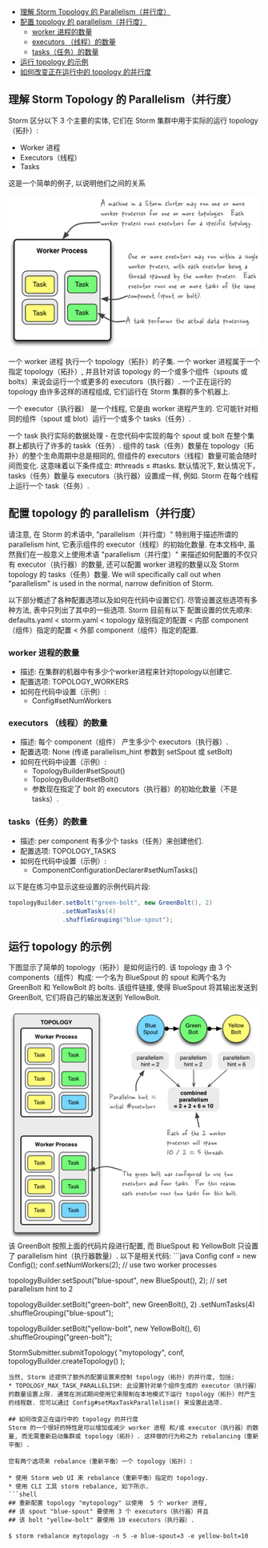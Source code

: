 
<!-- TOC -->

- [理解 Storm Topology 的 Parallelism（并行度）](#理解-storm-topology-的-parallelism并行度)
- [配置 topology 的 parallelism（并行度）](#配置-topology-的-parallelism并行度)
    - [worker 进程的数量](#worker-进程的数量)
    - [executors （线程）的数量](#executors-线程的数量)
    - [tasks（任务）的数量](#tasks任务的数量)
- [运行 topology 的示例](#运行-topology-的示例)
- [如何改变正在运行中的 topology 的并行度](#如何改变正在运行中的-topology-的并行度)

<!-- /TOC -->

## 理解 Storm Topology 的 Parallelism（并行度）
Storm 区分以下 3 个主要的实体, 它们在 Storm 集群中用于实际的运行 topology（拓扑）:

* Worker 进程
* Executors（线程）
* Tasks

这是一个简单的例子, 以说明他们之间的关系
<div align="center"><img src="../../resources/images/storm/relationships-worker-processes-executors-tasks.png"></div>

一个 worker 进程 执行一个 topology（拓扑）的子集. 一个 worker 进程属于一个指定 topology（拓扑）, 并且针对该 topology 的一个或多个组件（spouts 或 bolts）来说会运行一个或更多的 executors（执行器）. 一个正在运行的 topology 由许多这样的进程组成, 它们运行在 Storm 集群的多个机器上.

一个 executor（执行器） 是一个线程, 它是由 worker 进程产生的. 它可能针对相同的组件（spout 或 blot）运行一个或多个 tasks（任务）.

一个 task 执行实际的数据处理 - 在您代码中实现的每个 spout 或 bolt 在整个集群上都执行了许多的 taskk（任务）. 组件的 task（任务）数量在 topology（拓扑）的整个生命周期中总是相同的, 但组件的 executors（线程）数量可能会随时间而变化. 这意味着以下条件成立: #threads ≤ #tasks. 默认情况下, 默认情况下，tasks（任务）数量与 executors（执行器）设置成一样, 例如. Storm 在每个线程上运行一个 task（任务）.

## 配置 topology 的 parallelism（并行度）
请注意, 在 Storm 的术语中, "parallelism（并行度）" 特别用于描述所谓的 parallelism hint, 它表示组件的 executor（线程）的初始化数量. 在本文档中, 虽然我们在一般意义上使用术语 "parallelism（并行度）" 来描述如何配置的不仅只有 executor（执行器）的数量, 还可以配置 worker 进程的数量以及 Storm topology 的 tasks（任务）数量. We will specifically call out when "parallelism" is used in the normal, narrow definition of Storm.

以下部分概述了各种配置选项以及如何在代码中设置它们. 尽管设置这些选项有多种方法, 表中只列出了其中的一些选项. Storm 目前有以下 配置设置的优先顺序: defaults.yaml < storm.yaml < topology 级别指定的配置 < 内部 component（组件）指定的配置 < 外部 component（组件）指定的配置.
### worker 进程的数量
* 描述: 在集群的机器中有多少个worker进程来针对topology以创建它.
* 配置选项: TOPOLOGY_WORKERS
* 如何在代码中设置（示例）:
    * Config#setNumWorkers

### executors （线程）的数量
* 描述: 每个 component（组件） 产生多少个 executors（执行器）.
* 配置选项: None (传递 parallelism_hint 参数到 setSpout 或 setBolt)
* 如何在代码中设置（示例）:
    * TopologyBuilder#setSpout()
    * TopologyBuilder#setBolt()
    * 参数现在指定了 bolt 的 executors（执行器）的初始化数量（不是 tasks）.

### tasks（任务）的数量
* 描述: per component 有多少个 tasks（任务）来创建他们.
* 配置选项: TOPOLOGY_TASKS
* 如何在代码中设置（示例）:
    * ComponentConfigurationDeclarer#setNumTasks()

以下是在练习中显示这些设置的示例代码片段:
```java
topologyBuilder.setBolt("green-bolt", new GreenBolt(), 2)
               .setNumTasks(4)
               .shuffleGrouping("blue-spout");
```

## 运行 topology 的示例
下图显示了简单的 topology（拓扑）是如何运行的. 该 topology 由 3 个 components（组件）构成: 一个名为 BlueSpout 的 spout 和两个名为 GreenBolt 和 YellowBolt 的 bolts. 该组件链接, 使得 BlueSpout 将其输出发送到 GreenBolt, 它们将自己的输出发送到 YellowBolt.
<div align="center"><img src="../../resources/images/storm/example-of-a-running-topology.png"></div>
该 GreenBolt 按照上面的代码片段进行配置, 而 BlueSpout 和 YellowBolt 只设置了 parallelism hint（执行器数量）. 以下是相关代码:
```java
Config conf = new Config();
conf.setNumWorkers(2); // use two worker processes

topologyBuilder.setSpout("blue-spout", new BlueSpout(), 2); // set parallelism hint to 2

topologyBuilder.setBolt("green-bolt", new GreenBolt(), 2)
               .setNumTasks(4)
               .shuffleGrouping("blue-spout");

topologyBuilder.setBolt("yellow-bolt", new YellowBolt(), 6)
               .shuffleGrouping("green-bolt");

StormSubmitter.submitTopology(
        "mytopology",
        conf,
        topologyBuilder.createTopology()
    );
```
当然, Storm 还提供了额外的配置设置来控制 topology（拓扑）的并行度, 包括:
* TOPOLOGY_MAX_TASK_PARALLELISM: 此设置针对单个组件生成的 executor（执行器）的数量设置上限. 通常在测试期间使用它来限制在本地模式下运行 topology（拓扑）时产生的线程数. 您可以通过 Config#setMaxTaskParallelism() 来设置此选项.

## 如何改变正在运行中的 topology 的并行度
Storm 的一个很好的特性是可以增加或减少 worker 进程 和/或 executor（执行器）的数量, 而无需重新启动集群或 topology（拓扑）. 这样做的行为称之为 rebalancing（重新平衡）.

您有两个选项来 rebalance（重新平衡）一个 topology（拓扑）:

* 使用 Storm web UI 来 rebalance（重新平衡）指定的 topology.
* 使用 CLI 工具 storm rebalance, 如下所示.
```shell
## 重新配置 topology "mytopology" 以使用  5 个 worker 进程,
## 该 spout "blue-spout" 要使用 3 个 executors（执行器）并且
## 该 bolt "yellow-bolt" 要使用 10 executors（执行器）.

$ storm rebalance mytopology -n 5 -e blue-spout=3 -e yellow-bolt=10
```

